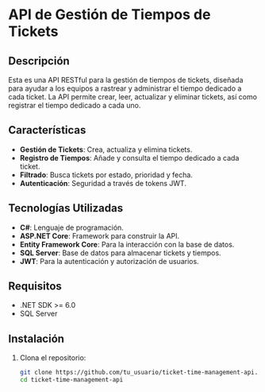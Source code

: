 # API de Gestión de Tiempos de Tickets

## Descripción

Esta es una API RESTful para la gestión de tiempos de tickets, diseñada para ayudar a los equipos a rastrear y administrar el tiempo dedicado a cada ticket. La API permite crear, leer, actualizar y eliminar tickets, así como registrar el tiempo dedicado a cada uno.

## Características

- **Gestión de Tickets**: Crea, actualiza y elimina tickets.
- **Registro de Tiempos**: Añade y consulta el tiempo dedicado a cada ticket.
- **Filtrado**: Busca tickets por estado, prioridad y fecha.
- **Autenticación**: Seguridad a través de tokens JWT.

## Tecnologías Utilizadas

- **C#**: Lenguaje de programación.
- **ASP.NET Core**: Framework para construir la API.
- **Entity Framework Core**: Para la interacción con la base de datos.
- **SQL Server**: Base de datos para almacenar tickets y tiempos.
- **JWT**: Para la autenticación y autorización de usuarios.

## Requisitos

- .NET SDK >= 6.0
- SQL Server

## Instalación

1. Clona el repositorio:

   ```bash
   git clone https://github.com/tu_usuario/ticket-time-management-api.git
   cd ticket-time-management-api
